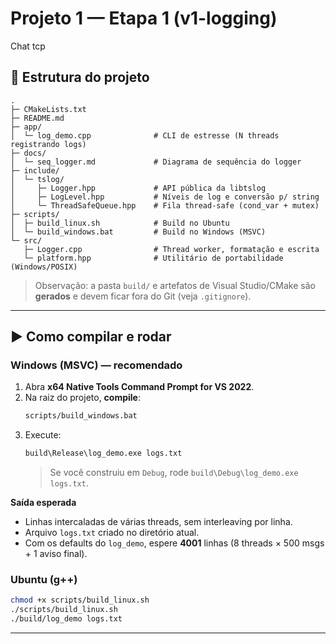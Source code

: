 # Projeto 1 — Etapa 1 (v1-logging)
Chat tcp

## 📁 Estrutura do projeto
```
.
├─ CMakeLists.txt
├─ README.md
├─ app/
│  └─ log_demo.cpp              # CLI de estresse (N threads registrando logs)
├─ docs/
│  └─ seq_logger.md             # Diagrama de sequência do logger
├─ include/
│  └─ tslog/
│     ├─ Logger.hpp             # API pública da libtslog
│     ├─ LogLevel.hpp           # Níveis de log e conversão p/ string
│     └─ ThreadSafeQueue.hpp    # Fila thread-safe (cond_var + mutex)
├─ scripts/
│  ├─ build_linux.sh            # Build no Ubuntu
│  └─ build_windows.bat         # Build no Windows (MSVC)
└─ src/
   ├─ Logger.cpp                # Thread worker, formatação e escrita
   └─ platform.hpp              # Utilitário de portabilidade (Windows/POSIX)
```

> Observação: a pasta `build/` e artefatos de Visual Studio/CMake são **gerados** e devem ficar fora do Git (veja `.gitignore`).

---

## ▶️ Como compilar e rodar

### Windows (MSVC) — recomendado
1. Abra **x64 Native Tools Command Prompt for VS 2022**.
2. Na raiz do projeto, **compile**:
   ```bat
   scripts/build_windows.bat
   ```
3. Execute:
   ```bat
   build\Release\log_demo.exe logs.txt
   ```
   > Se você construiu em `Debug`, rode `build\Debug\log_demo.exe logs.txt`.

**Saída esperada**
- Linhas intercaladas de várias threads, sem interleaving por linha.
- Arquivo `logs.txt` criado no diretório atual.
- Com os defaults do `log_demo`, espere **4001** linhas (8 threads × 500 msgs + 1 aviso final).

### Ubuntu (g++)
```bash
chmod +x scripts/build_linux.sh
./scripts/build_linux.sh
./build/log_demo logs.txt
```

---



